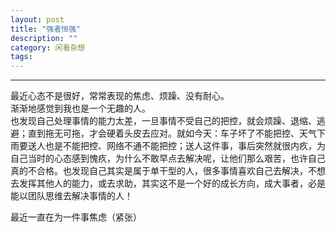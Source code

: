 ```yaml
---
layout: post
title: "强者恒强"
description: ""
category: 闲看杂想
tags: 
---
```




***  

最近心态不是很好，常常表现的焦虑、烦躁、没有耐心。  
渐渐地感觉到我也是一个无趣的人。  
也发现自己处理事情的能力太差，一旦事情不受自己的把控，就会烦躁、退缩、逃避；直到拖无可拖，才会硬着头皮去应对。就如今天：车子坏了不能把控、天气下雨要送人也是不能把控、网络不通不能把控；送人这件事，事后突然就很内疚，为自己当时的心态感到愧疚，为什么不敢早点去解决呢，让他们那么艰苦，也许自己真的不合格。也发现自己其实是属于单干型的人，很多事情喜欢自己去解决，不想去发挥其他人的能力，或去求助，其实这不是一个好的成长方向，成大事者，必是能以团队思维去解决事情的人！  

最近一直在为一件事焦虑（紧张）


